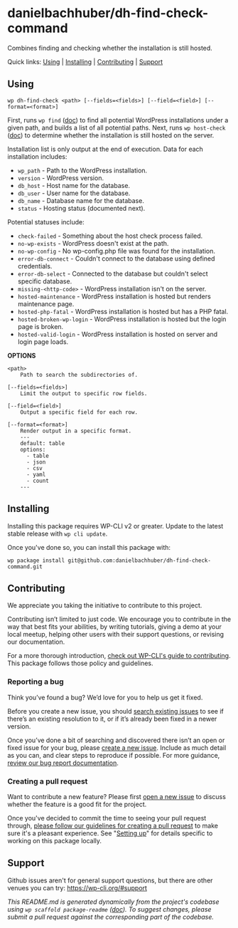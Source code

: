 danielbachhuber/dh-find-check-command
=====================================

Combines finding and checking whether the installation is still hosted.



Quick links: [Using](#using) | [Installing](#installing) | [Contributing](#contributing) | [Support](#support)

## Using

~~~
wp dh-find-check <path> [--fields=<fields>] [--field=<field>] [--format=<format>]
~~~

First, runs `wp find` ([doc](https://github.com/wp-cli/find-command#wp-clifind-command))
to find all potential WordPress installations under a given path, and builds
a list of all potential paths. Next, runs `wp host-check` ([doc](https://github.com/danielbachhuber/host-check-command/#danielbachhuberhost-check-command))
to determine whether the installation is still hosted on the server.

Installation list is only output at the end of execution. Data for each
installation includes:

* `wp_path` - Path to the WordPress installation.
* `version` - WordPress version.
* `db_host` - Host name for the database.
* `db_user` - User name for the database.
* `db_name` - Database name for the database.
* `status` - Hosting status (documented next).

Potential statuses include:

* `check-failed` - Something about the host check process failed.
* `no-wp-exists` - WordPress doesn't exist at the path.
* `no-wp-config` - No wp-config.php file was found for the installation.
* `error-db-connect` - Couldn't connect to the database using defined credentials.
* `error-db-select` - Connected to the database but couldn't select specific database.
* `missing-<http-code>` - WordPress installation isn't on the server.
* `hosted-maintenance` - WordPress installation is hosted but renders maintenance page.
* `hosted-php-fatal` - WordPress installation is hosted but has a PHP fatal.
* `hosted-broken-wp-login` - WordPress installation is hosted but the login page is broken.
* `hosted-valid-login` - WordPress installation is hosted on server and login page loads.

**OPTIONS**

	<path>
		Path to search the subdirectories of.

	[--fields=<fields>]
		Limit the output to specific row fields.

	[--field=<field>]
		Output a specific field for each row.

	[--format=<format>]
		Render output in a specific format.
		---
		default: table
		options:
		  - table
		  - json
		  - csv
		  - yaml
		  - count
		---

## Installing

Installing this package requires WP-CLI v2 or greater. Update to the latest stable release with `wp cli update`.

Once you've done so, you can install this package with:

    wp package install git@github.com:danielbachhuber/dh-find-check-command.git

## Contributing

We appreciate you taking the initiative to contribute to this project.

Contributing isn’t limited to just code. We encourage you to contribute in the way that best fits your abilities, by writing tutorials, giving a demo at your local meetup, helping other users with their support questions, or revising our documentation.

For a more thorough introduction, [check out WP-CLI's guide to contributing](https://make.wordpress.org/cli/handbook/contributing/). This package follows those policy and guidelines.

### Reporting a bug

Think you’ve found a bug? We’d love for you to help us get it fixed.

Before you create a new issue, you should [search existing issues](https://github.com/danielbachhuber/dh-find-check-command/issues?q=label%3Abug%20) to see if there’s an existing resolution to it, or if it’s already been fixed in a newer version.

Once you’ve done a bit of searching and discovered there isn’t an open or fixed issue for your bug, please [create a new issue](https://github.com/danielbachhuber/dh-find-check-command/issues/new). Include as much detail as you can, and clear steps to reproduce if possible. For more guidance, [review our bug report documentation](https://make.wordpress.org/cli/handbook/bug-reports/).

### Creating a pull request

Want to contribute a new feature? Please first [open a new issue](https://github.com/danielbachhuber/dh-find-check-command/issues/new) to discuss whether the feature is a good fit for the project.

Once you've decided to commit the time to seeing your pull request through, [please follow our guidelines for creating a pull request](https://make.wordpress.org/cli/handbook/pull-requests/) to make sure it's a pleasant experience. See "[Setting up](https://make.wordpress.org/cli/handbook/pull-requests/#setting-up)" for details specific to working on this package locally.

## Support

Github issues aren't for general support questions, but there are other venues you can try: https://wp-cli.org/#support


*This README.md is generated dynamically from the project's codebase using `wp scaffold package-readme` ([doc](https://github.com/wp-cli/scaffold-package-command#wp-scaffold-package-readme)). To suggest changes, please submit a pull request against the corresponding part of the codebase.*
